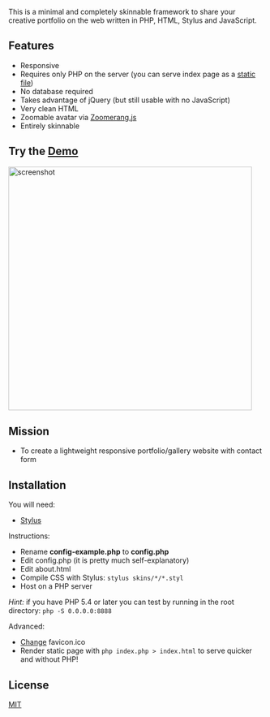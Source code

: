 This is a minimal and completely skinnable framework to share your creative portfolio on the web written in PHP, HTML, Stylus and JavaScript.

## Features

* Responsive
* Requires only PHP on the server (you can serve index page as a [static file](#static))
* No database required
* Takes advantage of jQuery (but still usable with no JavaScript)
* Very clean HTML
* Zoomable avatar via [Zoomerang.js](http://yyx990803.github.io/zoomerang/)
* Entirely skinnable

## Try the [Demo](http://specious.github.io/present/)

<a href="http://specious.github.io/present/">
  <img src="http://specious.github.io/present/screenshot.png" width="480" alt="screenshot">
</a>

## Mission

* To create a lightweight responsive portfolio/gallery website with contact form

## Installation

You will need:

* [Stylus](http://learnboost.github.io/stylus/)

Instructions:

* Rename **config-example.php** to **config.php**
* Edit config.php (it is pretty much self-explanatory)
* Edit about.html
* Compile CSS with Stylus: `stylus skins/*/*.styl`
* Host on a PHP server

*Hint:* if you have PHP 5.4 or later you can test by running in the root directory: `php -S 0.0.0.0:8888`

Advanced:

* [Change](http://xiconeditor.com/) favicon.ico
* <a name="static"></a>Render static page with `php index.php > index.html` to serve quicker and without PHP!

## License

[MIT](http://opensource.org/licenses/MIT)